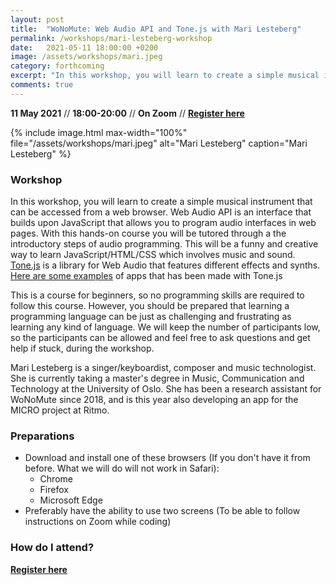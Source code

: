 ```yaml
---
layout: post
title:  "WoNoMute: Web Audio API and Tone.js with Mari Lesteberg"
permalink: /workshops/mari-lesteberg-workshop
date:   2021-05-11 18:00:00 +0200
image: /assets/workshops/mari.jpeg
category: forthcoming
excerpt: "In this workshop, you will learn to create a simple musical instrument that can be accessed from a web browser. The workshop is free, for those who identifies as women or non-binary and will be held on Zoom."
comments: true
---
```


**11 May 2021** // **18:00-20:00** // **On Zoom** // <strong><a href="https://nettskjema.no/a/192793#/page/1">Register here</a></strong>

{% include image.html
max-width="100%" file="/assets/workshops/mari.jpeg" alt="Mari Lesteberg"
caption="Mari Lesteberg" %}

### Workshop

In this workshop, you will learn to create a simple musical instrument that can be accessed from a web browser. Web Audio API is an interface that builds upon JavaScript that allows you to program audio interfaces in web pages. With this hands-on course you will be tutored through a the introductory steps of audio programming. This will be a funny and creative way to learn JavaScript/HTML/CSS which involves music and sound. [Tone.js](https://tonejs.github.io/) is a library for Web Audio that features different effects and synths. [Here are some examples](https://tonejs.github.io/demos) of apps that has been made with Tone.js

This is a course for beginners, so no programming skills are required to follow this course. However, you should be prepared that learning a programming language can be just as challenging and frustrating as learning any kind of language. We will keep the number of participants low, so the participants can be allowed and feel free to ask questions and get help if stuck, during the workshop.

Mari Lesteberg is a singer/keyboardist, composer and music technologist. She is currently taking a master's degree in Music, Communication and Technology at the University of Oslo. She has been a research assistant for WoNoMute since 2018, and is this year also developing an app for the MICRO project at Ritmo.

### Preparations

- Download and install one of these browsers (If you don't have it from before. What we will do will not work in Safari):
    - Chrome
    - Firefox
    - Microsoft Edge
- Preferably have the ability to use two screens (To be able to follow instructions on Zoom while coding)

### How do I attend?
<strong><a href="https://nettskjema.no/a/192793#/page/1">Register here</a></strong>
